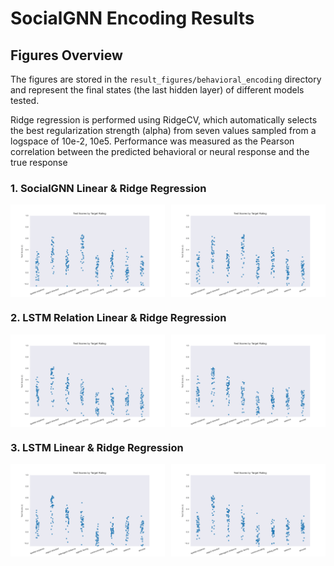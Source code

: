 # SocialGNN Encoding Results


## Figures Overview

The figures are stored in the `result_figures/behavioral_encoding` directory and represent the final states (the last 
hidden layer) of different models tested. 

Ridge regression is performed using RidgeCV, which automatically selects the best regularization strength 
(alpha) from seven values sampled from a logspace of 10e-2, 10e5. Performance was measured as the Pearson correlation between the predicted behavioral or neural response and the true
response
### 1. SocialGNN Linear & Ridge Regression
<div style="display: flex; justify-content: space-between;">
    <img src="./result_figures/behavioral_encoding/linear-SocialGNN-final_state.png" alt="Linear-SocialGNN Final State" style="width: 49%;">
    <img src="./result_figures/behavioral_encoding/ridge-SocialGNN-final_state.png" alt="Linear-LSTM Relation Final State" style="width: 49%;">
</div>

### 2. LSTM Relation Linear & Ridge Regression

<div style="display: flex; justify-content: space-between;">
    <img src="./result_figures/behavioral_encoding/linear-LSTM_Relation-final_state.png" alt="Linear-SocialGNN Final State" style="width: 49%;">
    <img src="./result_figures/behavioral_encoding/ridge-LSTM_Relation-final_state.png" alt="Linear-LSTM Relation Final State" style="width: 49%;">
</div>

### 3. LSTM Linear & Ridge Regression

<div style="display: flex; justify-content: space-between;">
    <img src="./result_figures/behavioral_encoding/linear-LSTM-final_state.png" alt="Linear-SocialGNN Final State" style="width: 49%;">
    <img src="./result_figures/behavioral_encoding/ridge-LSTM-final_state.png" alt="Linear-LSTM Relation Final State" style="width: 49%;">
</div>

